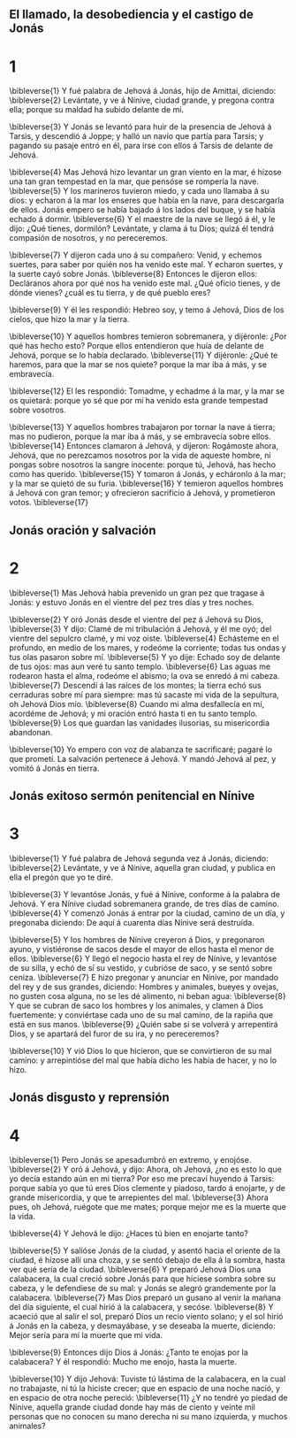 ## El llamado, la desobediencia y el castigo de Jonás
# 1 
\bibleverse{1} Y fué palabra de Jehová á Jonás, hijo de Amittai, diciendo: \bibleverse{2} Levántate, y ve á Nínive, ciudad grande, y pregona contra ella; porque su maldad ha subido delante de mí.

\bibleverse{3} Y Jonás se levantó para huir de la presencia de Jehová á Tarsis, y descendió á Joppe; y halló un navío que partía para Tarsis; y pagando su pasaje entró en él, para irse con ellos á Tarsis de delante de Jehová.

\bibleverse{4} Mas Jehová hizo levantar un gran viento en la mar, é hízose una tan gran tempestad en la mar, que pensóse se rompería la nave. \bibleverse{5} Y los marineros tuvieron miedo, y cada uno llamaba á su dios: y echaron á la mar los enseres que había en la nave, para descargarla de ellos. Jonás empero se había bajado á los lados del buque, y se había echado á dormir. \bibleverse{6} Y el maestre de la nave se llegó á él, y le dijo: ¿Qué tienes, dormilón? Levántate, y clama á tu Dios; quizá él tendrá compasión de nosotros, y no pereceremos.

\bibleverse{7} Y dijeron cada uno á su compañero: Venid, y echemos suertes, para saber por quién nos ha venido este mal. Y echaron suertes, y la suerte cayó sobre Jonás. \bibleverse{8} Entonces le dijeron ellos: Decláranos ahora por qué nos ha venido este mal. ¿Qué oficio tienes, y de dónde vienes? ¿cuál es tu tierra, y de qué pueblo eres?

\bibleverse{9} Y él les respondió: Hebreo soy, y temo á Jehová, Dios de los cielos, que hizo la mar y la tierra.

\bibleverse{10} Y aquellos hombres temieron sobremanera, y dijéronle: ¿Por qué has hecho esto? Porque ellos entendieron que huía de delante de Jehová, porque se lo había declarado. \bibleverse{11} Y dijéronle: ¿Qué te haremos, para que la mar se nos quiete? porque la mar iba á más, y se embravecía.

\bibleverse{12} El les respondió: Tomadme, y echadme á la mar, y la mar se os quietará: porque yo sé que por mí ha venido esta grande tempestad sobre vosotros.

\bibleverse{13} Y aquellos hombres trabajaron por tornar la nave á tierra; mas no pudieron, porque la mar iba á más, y se embravecía sobre ellos. \bibleverse{14} Entonces clamaron á Jehová, y dijeron: Rogámoste ahora, Jehová, que no perezcamos nosotros por la vida de aqueste hombre, ni pongas sobre nosotros la sangre inocente: porque tú, Jehová, has hecho como has querido. \bibleverse{15} Y tomaron á Jonás, y echáronlo á la mar; y la mar se quietó de su furia. \bibleverse{16} Y temieron aquellos hombres á Jehová con gran temor; y ofrecieron sacrificio á Jehová, y prometieron votos. \bibleverse{17} 

## Jonás oración y salvación
# 2 
\bibleverse{1} Mas Jehová había prevenido un gran pez que tragase á Jonás: y estuvo Jonás en el vientre del pez tres días y tres noches.

\bibleverse{2} Y oró Jonás desde el vientre del pez á Jehová su Dios, \bibleverse{3} Y dijo: Clamé de mi tribulación á Jehová, y él me oyó; del vientre del sepulcro clamé, y mi voz oiste. \bibleverse{4} Echásteme en el profundo, en medio de los mares, y rodeóme la corriente; todas tus ondas y tus olas pasaron sobre mí. \bibleverse{5} Y yo dije: Echado soy de delante de tus ojos: mas aun veré tu santo templo. \bibleverse{6} Las aguas me rodearon hasta el alma, rodeóme el abismo; la ova se enredó á mi cabeza. \bibleverse{7} Descendí á las raíces de los montes; la tierra echó sus cerraduras sobre mí para siempre: mas tú sacaste mi vida de la sepultura, oh Jehová Dios mío. \bibleverse{8} Cuando mi alma desfallecía en mí, acordéme de Jehová; y mi oración entró hasta ti en tu santo templo. \bibleverse{9} Los que guardan las vanidades ilusorias, su misericordia abandonan.

\bibleverse{10} Yo empero con voz de alabanza te sacrificaré; pagaré lo que prometí. La salvación pertenece á Jehová. Y mandó Jehová al pez, y vomitó á Jonás en tierra. 

## Jonás exitoso sermón penitencial en Nínive
# 3 
\bibleverse{1} Y fué palabra de Jehová segunda vez á Jonás, diciendo: \bibleverse{2} Levántate, y ve á Nínive, aquella gran ciudad, y publica en ella el pregón que yo te diré.

\bibleverse{3} Y levantóse Jonás, y fué á Nínive, conforme á la palabra de Jehová. Y era Nínive ciudad sobremanera grande, de tres días de camino. \bibleverse{4} Y comenzó Jonás á entrar por la ciudad, camino de un día, y pregonaba diciendo: De aquí á cuarenta días Nínive será destruída.

\bibleverse{5} Y los hombres de Nínive creyeron á Dios, y pregonaron ayuno, y vistiéronse de sacos desde el mayor de ellos hasta el menor de ellos. \bibleverse{6} Y llegó el negocio hasta el rey de Nínive, y levantóse de su silla, y echó de sí su vestido, y cubrióse de saco, y se sentó sobre ceniza. \bibleverse{7} E hizo pregonar y anunciar en Nínive, por mandado del rey y de sus grandes, diciendo: Hombres y animales, bueyes y ovejas, no gusten cosa alguna, no se les dé alimento, ni beban agua: \bibleverse{8} Y que se cubran de saco los hombres y los animales, y clamen á Dios fuertemente: y conviértase cada uno de su mal camino, de la rapiña que está en sus manos. \bibleverse{9} ¿Quién sabe si se volverá y arrepentirá Dios, y se apartará del furor de su ira, y no pereceremos?

\bibleverse{10} Y vió Dios lo que hicieron, que se convirtieron de su mal camino: y arrepintióse del mal que había dicho les había de hacer, y no lo hizo. 

## Jonás disgusto y reprensión
# 4 
\bibleverse{1} Pero Jonás se apesadumbró en extremo, y enojóse. \bibleverse{2} Y oró á Jehová, y dijo: Ahora, oh Jehová, ¿no es esto lo que yo decía estando aún en mi tierra? Por eso me precaví huyendo á Tarsis: porque sabía yo que tú eres Dios clemente y piadoso, tardo á enojarte, y de grande misericordia, y que te arrepientes del mal. \bibleverse{3} Ahora pues, oh Jehová, ruégote que me mates; porque mejor me es la muerte que la vida.

\bibleverse{4} Y Jehová le dijo: ¿Haces tú bien en enojarte tanto?

\bibleverse{5} Y salióse Jonás de la ciudad, y asentó hacia el oriente de la ciudad, é hízose allí una choza, y se sentó debajo de ella á la sombra, hasta ver qué sería de la ciudad. \bibleverse{6} Y preparó Jehová Dios una calabacera, la cual creció sobre Jonás para que hiciese sombra sobre su cabeza, y le defendiese de su mal: y Jonás se alegró grandemente por la calabacera. \bibleverse{7} Mas Dios preparó un gusano al venir la mañana del día siguiente, el cual hirió á la calabacera, y secóse. \bibleverse{8} Y acaeció que al salir el sol, preparó Dios un recio viento solano; y el sol hirió á Jonás en la cabeza, y desmayábase, y se deseaba la muerte, diciendo: Mejor sería para mí la muerte que mi vida.

\bibleverse{9} Entonces dijo Dios á Jonás: ¿Tanto te enojas por la calabacera? Y él respondió: Mucho me enojo, hasta la muerte.

\bibleverse{10} Y dijo Jehová: Tuviste tú lástima de la calabacera, en la cual no trabajaste, ni tú la hiciste crecer; que en espacio de una noche nació, y en espacio de otra noche pereció: \bibleverse{11} ¿Y no tendré yo piedad de Nínive, aquella grande ciudad donde hay más de ciento y veinte mil personas que no conocen su mano derecha ni su mano izquierda, y muchos animales? 